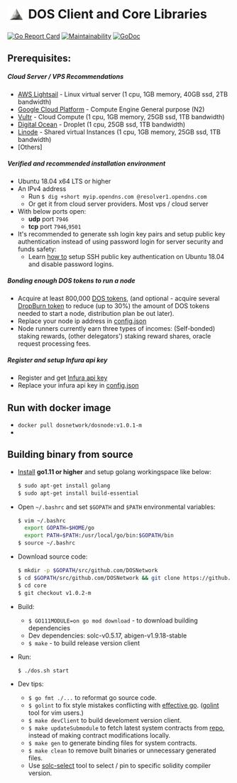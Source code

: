 # <img align="center" width=40 src="media/logo-white.jpg"> DOS Client and Core Libraries
[![Go Report Card](https://goreportcard.com/badge/github.com/DOSNetwork/core)](https://goreportcard.com/report/github.com/DOSNetwork/core)
[![Maintainability](https://api.codeclimate.com/v1/badges/a2eb5767f8984835fb3b/maintainability)](https://codeclimate.com/github/DOSNetwork/core/maintainability)
[![GoDoc](https://godoc.org/github.com/DOSNetwork/core?status.svg)](https://godoc.org/github.com/DOSNetwork/core)


## Prerequisites:
##### Cloud Server / VPS Recommendations
- [AWS Lightsail](https://aws.amazon.com/lightsail/pricing) - Linux virtual server (1 cpu, 1GB memory, 40GB ssd, 2TB bandwidth)
- [Google Cloud Platform](https://cloud.google.com) - Compute Engine General purpose (N2)
- [Vultr](https://www.vultr.com/products/cloud-compute/) - Cloud Compute (1 cpu, 1GB memory, 25GB ssd, 1TB bandwidth)
- [Digital Ocean](https://www.digitalocean.com/products/droplets/) - Droplet (1 cpu, 25GB ssd, 1TB bandwidth)
- [Linode](https://www.linode.com/products/shared/) - Shared virtual Instances (1 cpu, 1GB memory, 25GB ssd, 1TB bandwidth)
- [Others]

##### Verified and recommended installation environment
- Ubuntu 18.04 x64 LTS or higher 
- An IPv4 address
  - Run `$ dig +short myip.opendns.com @resolver1.opendns.com`
  - Or get it from cloud server providers. Most vps / cloud server 
- With below ports open:
  - **udp** port `7946`
  - **tcp** port `7946`,`9501`
- It's recommended to generate ssh login key pairs and setup public key authentication instead of using password login for server security and funds safety:
  - Learn [how to](https://www.digitalocean.com/community/tutorials/how-to-set-up-ssh-keys-on-ubuntu-1604) setup SSH public key authentication on Ubuntu 18.04 and disable password logins.


##### Bonding enough DOS tokens to run a node
- Acquire at least 800,000 [DOS tokens](https://etherscan.io/address/0x70861e862e1ac0c96f853c8231826e469ead37b1), (and optional - acquire several [DropBurn token](https://etherscan.io/address/0x68423B3B0769c739D1fe4C398C3d91F0d646424f) to reduce (up to 30%) the amount of DOS tokens needed to start a node, distribution plan be out later).
- Replace your node ip address in [config.json](https://github.com/DOSNetwork/core/blob/master/config.json#L3)
- Node runners currently earn three types of incomes: (Self-bonded) staking rewards, (other delegators') staking reward shares, oracle request processing fees.


##### Register and setup Infura api key
- Register and get [Infura api key](https://ethereumico.io/knowledge-base/infura-api-key-guide/)
- Replace your infura api key in [config.json](https://github.com/DOSNetwork/core/blob/master/config.json#L11)



## Run with docker image
- `docker pull dosnetwork/dosnode:v1.0.1-m`
- 



## Building binary from source
- [Install](https://golang.org/doc/install) **go1.11 or higher** and setup golang workingspace like below:
    ```sh
    $ sudo apt-get install golang 
    $ sudo apt-get install build-essential
    ```
    
- Open `~/.bashrc` and set `$GOPATH` and `$PATH` environmental variables:
    ```sh
    $ vim ~/.bashrc
      export GOPATH=$HOME/go
      export PATH=$PATH:/usr/local/go/bin:$GOPATH/bin
    $ source ~/.bashrc
    ```

- Download source code:
    ```sh
    $ mkdir -p $GOPATH/src/github.com/DOSNetwork
    $ cd $GOPATH/src/github.com/DOSNetwork && git clone https://github.com/DOSNetwork/core.git
    $ cd core
    $ git checkout v1.0.2-m
    ```

- Build:
  - `$ GO111MODULE=on go mod download` - to download building dependencies
  - Dev dependencies: solc-v0.5.17, abigen-v1.9.18-stable
  - `$ make` - to build release version client

- Run:
    ```sh
    $ ./dos.sh start
    ```

- Dev tips:
  - `$ go fmt ./...` to reformat go source code.
  - `$ golint` to fix style mistakes conflicting with [effective go](https://golang.org/doc/effective_go.html). ([golint](https://github.com/golang/lint) tool for vim users.)
  - `$ make devClient` to build develoment version client.
  - `$ make updateSubmodule` to fetch latest system contracts from [repo](https://github.com/DOSNetwork/eth-contracts), instead of making contract modifications locally.
  - `$ make gen` to generate binding files for system contracts.
  - `$ make clean` to remove built binaries or unnecessary generated files.
  - Use [solc-select](https://github.com/crytic/solc-select) tool to select / pin to specific solidity compiler version.
